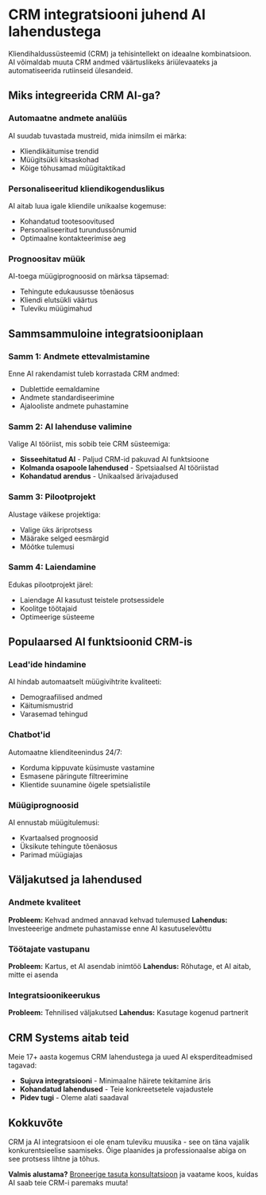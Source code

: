 # CRM integratsiooni juhend AI lahendustega

Kliendihaldussüsteemid (CRM) ja tehisintellekt on ideaalne kombinatsioon. AI võimaldab muuta CRM andmed väärtuslikeks äriülevaateks ja automatiseerida rutiinseid ülesandeid.

## Miks integreerida CRM AI-ga?

### Automaatne andmete analüüs
AI suudab tuvastada mustreid, mida inimsilm ei märka:
- Kliendikäitumise trendid
- Müügitsükli kitsaskohad  
- Kõige tõhusamad müügitaktikad

### Personaliseeritud kliendikogenduslikus
AI aitab luua igale kliendile unikaalse kogemuse:
- Kohandatud tootesoovitused
- Personaliseeritud turundussõnumid
- Optimaalne kontakteerimise aeg

### Prognoositav müük
AI-toega müügiprognoosid on märksa täpsemad:
- Tehingute edukaususse tõenäosus
- Kliendi elutsükli väärtus
- Tuleviku müügimahud

## Sammsammuloine integratsiooniplaan

### Samm 1: Andmete ettevalmistamine
Enne AI rakendamist tuleb korrastada CRM andmed:
- Dublettide eemaldamine
- Andmete standardiseerimine
- Ajalooliste andmete puhastamine

### Samm 2: AI lahenduse valimine
Valige AI tööriist, mis sobib teie CRM süsteemiga:
- **Sisseehitatud AI** - Paljud CRM-id pakuvad AI funktsioone
- **Kolmanda osapoole lahendused** - Spetsiaalsed AI tööriistad
- **Kohandatud arendus** - Unikaalsed ärivajadused

### Samm 3: Pilootprojekt
Alustage väikese projektiga:
- Valige üks äriprotsess
- Määrake selged eesmärgid
- Mõõtke tulemusi

### Samm 4: Laiendamine
Edukas pilootprojekt järel:
- Laiendage AI kasutust teistele protsessidele
- Koolitge töötajaid
- Optimeerige süsteeme

## Populaarsed AI funktsioonid CRM-is

### Lead'ide hindamine
AI hindab automaatselt müügivihtrite kvaliteeti:
- Demograafilised andmed
- Käitumismustrid
- Varasemad tehingud

### Chatbot'id
Automaatne klienditeenindus 24/7:
- Korduma kippuvate küsimuste vastamine
- Esmasene päringute filtreerimine
- Klientide suunamine õigele spetsialistile

### Müügiprognoosid
AI ennustab müügitulemusi:
- Kvartaalsed prognoosid
- Üksikute tehingute tõenäosus
- Parimad müügiajas

## Väljakutsed ja lahendused

### Andmete kvaliteet
**Probleem:** Kehvad andmed annavad kehvad tulemused
**Lahendus:** Investeeerige andmete puhastamisse enne AI kasutuselevõttu

### Töötajate vastupanu
**Probleem:** Kartus, et AI asendab inimtöö
**Lahendus:** Rõhutage, et AI aitab, mitte ei asenda

### Integratsioonikeerukus
**Probleem:** Tehnilised väljakutsed
**Lahendus:** Kasutage kogenud partnerit

## CRM Systems aitab teid

Meie 17+ aasta kogemus CRM lahendustega ja uued AI eksperditeadmised tagavad:

- **Sujuva integratsiooni** - Minimaalne häirete tekitamine äris
- **Kohandatud lahendused** - Teie konkreetsetele vajadustele 
- **Pidev tugi** - Oleme alati saadaval

## Kokkuvõte

CRM ja AI integratsioon ei ole enam tuleviku muusika - see on täna vajalik konkurentsieelise saamiseks. Õige plaanides ja professionaalse abiga on see protsess lihtne ja tõhus.

**Valmis alustama?** [Broneerige tasuta konsultatsioon](#contact) ja vaatame koos, kuidas AI saab teie CRM-i paremaks muuta!
